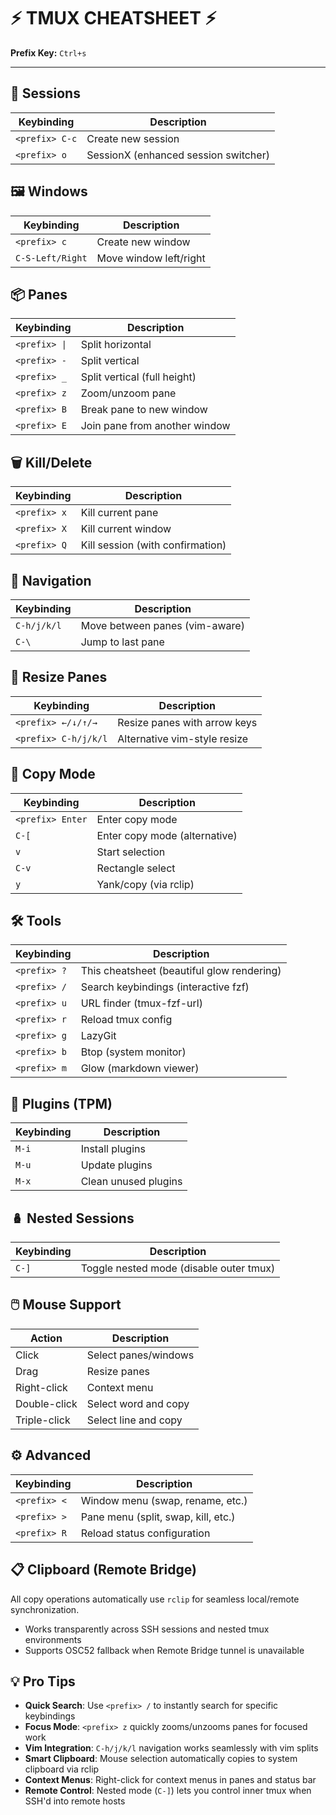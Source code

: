 # ⚡ TMUX CHEATSHEET ⚡
**Prefix Key:** `Ctrl+s`

---

## 🚀 Sessions

| Keybinding | Description |
|------------|-------------|
| `<prefix> C-c` | Create new session |
| `<prefix> o` | SessionX (enhanced session switcher) |

## 🖼️ Windows

| Keybinding | Description |
|------------|-------------|
| `<prefix> c` | Create new window |
| `C-S-Left/Right` | Move window left/right |

## 📦 Panes

| Keybinding | Description |
|------------|-------------|
| `<prefix> \|` | Split horizontal |
| `<prefix> -` | Split vertical |
| `<prefix> _` | Split vertical (full height) |
| `<prefix> z` | Zoom/unzoom pane |
| `<prefix> B` | Break pane to new window |
| `<prefix> E` | Join pane from another window |

## 🗑️ Kill/Delete

| Keybinding | Description |
|------------|-------------|
| `<prefix> x` | Kill current pane |
| `<prefix> X` | Kill current window |
| `<prefix> Q` | Kill session (with confirmation) |

## 🧭 Navigation

| Keybinding | Description |
|------------|-------------|
| `C-h/j/k/l` | Move between panes (vim-aware) |
| `C-\` | Jump to last pane |

## 📏 Resize Panes

| Keybinding | Description |
|------------|-------------|
| `<prefix> ←/↓/↑/→` | Resize panes with arrow keys |
| `<prefix> C-h/j/k/l` | Alternative vim-style resize |

## 📝 Copy Mode

| Keybinding | Description |
|------------|-------------|
| `<prefix> Enter` | Enter copy mode |
| `C-[` | Enter copy mode (alternative) |
| `v` | Start selection |
| `C-v` | Rectangle select |
| `y` | Yank/copy (via rclip) |

## 🛠️ Tools

| Keybinding | Description |
|------------|-------------|
| `<prefix> ?` | This cheatsheet (beautiful glow rendering) |
| `<prefix> /` | Search keybindings (interactive fzf) |
| `<prefix> u` | URL finder (tmux-fzf-url) |
| `<prefix> r` | Reload tmux config |
| `<prefix> g` | LazyGit |
| `<prefix> b` | Btop (system monitor) |
| `<prefix> m` | Glow (markdown viewer) |

## 🔌 Plugins (TPM)

| Keybinding | Description |
|------------|-------------|
| `M-i` | Install plugins |
| `M-u` | Update plugins |
| `M-x` | Clean unused plugins |

## 🪆 Nested Sessions

| Keybinding | Description |
|------------|-------------|
| `C-]` | Toggle nested mode (disable outer tmux) |

## 🖱️ Mouse Support

| Action | Description |
|--------|-------------|
| Click | Select panes/windows |
| Drag | Resize panes |
| Right-click | Context menu |
| Double-click | Select word and copy |
| Triple-click | Select line and copy |

## ⚙️ Advanced

| Keybinding | Description |
|------------|-------------|
| `<prefix> <` | Window menu (swap, rename, etc.) |
| `<prefix> >` | Pane menu (split, swap, kill, etc.) |
| `<prefix> R` | Reload status configuration |

## 📋 Clipboard (Remote Bridge)

All copy operations automatically use `rclip` for seamless local/remote synchronization.
- Works transparently across SSH sessions and nested tmux environments
- Supports OSC52 fallback when Remote Bridge tunnel is unavailable

## 💡 Pro Tips

- **Quick Search**: Use `<prefix> /` to instantly search for specific keybindings
- **Focus Mode**: `<prefix> z` quickly zooms/unzooms panes for focused work  
- **Vim Integration**: `C-h/j/k/l` navigation works seamlessly with vim splits
- **Smart Clipboard**: Mouse selection automatically copies to system clipboard via rclip
- **Context Menus**: Right-click for context menus in panes and status bar
- **Remote Control**: Nested mode (`C-]`) lets you control inner tmux when SSH'd into remote hosts
